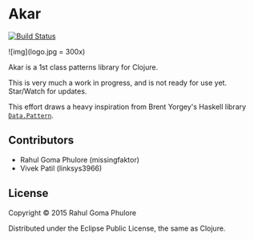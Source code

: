 # Akar

[![Build Status](https://travis-ci.org/missingfaktor/akar.svg)](https://travis-ci.org/missingfaktor/akar)

![img](logo.jpg = 300x)

Akar is a 1st class patterns library for Clojure.

This is very much a work in progress, and is not ready for use yet. Star/Watch for updates.

This effort draws a heavy inspiration from Brent Yorgey's Haskell library [`Data.Pattern`](https://hackage.haskell.org/package/first-class-patterns-0.3.2/docs/Data-Pattern.html).

## Contributors

- Rahul Goma Phulore (missingfaktor)
- Vivek Patil (linksys3966)

## License

Copyright © 2015 Rahul Goma Phulore

Distributed under the Eclipse Public License, the same as Clojure.
